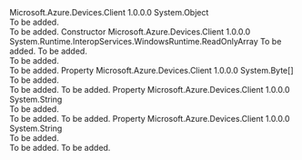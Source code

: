 <Type Name="MethodRequest" FullName="Microsoft.Azure.Devices.Client.MethodRequest">
  <TypeSignature Language="C#" Value="public sealed class MethodRequest" />
  <TypeSignature Language="ILAsm" Value=".class public auto ansi sealed beforefieldinit MethodRequest extends System.Object" />
  <TypeSignature Language="DocId" Value="T:Microsoft.Azure.Devices.Client.MethodRequest" />
  <TypeSignature Language="VB.NET" Value="Public NotInheritable Class MethodRequest" />
  <TypeSignature Language="F#" Value="type MethodRequest = class" />
  <AssemblyInfo>
    <AssemblyName>Microsoft.Azure.Devices.Client</AssemblyName>
    <AssemblyVersion>1.0.0.0</AssemblyVersion>
  </AssemblyInfo>
  <Base>
    <BaseTypeName>System.Object</BaseTypeName>
  </Base>
  <Interfaces />
  <Docs>
    <summary>To be added.</summary>
    <remarks>To be added.</remarks>
  </Docs>
  <Members>
    <Member MemberName=".ctor">
      <MemberSignature Language="C#" Value="public MethodRequest (string name, byte[] data);" />
      <MemberSignature Language="ILAsm" Value=".method public hidebysig specialname rtspecialname instance void .ctor(string name, unsigned int8[] data) cil managed" />
      <MemberSignature Language="DocId" Value="M:Microsoft.Azure.Devices.Client.MethodRequest.#ctor(System.String,System.Byte[])" />
      <MemberSignature Language="VB.NET" Value="Public Sub New (name As String, data As Byte())" />
      <MemberSignature Language="F#" Value="new Microsoft.Azure.Devices.Client.MethodRequest : string * byte[] -&gt; Microsoft.Azure.Devices.Client.MethodRequest" Usage="new Microsoft.Azure.Devices.Client.MethodRequest (name, data)" />
      <MemberType>Constructor</MemberType>
      <AssemblyInfo>
        <AssemblyName>Microsoft.Azure.Devices.Client</AssemblyName>
        <AssemblyVersion>1.0.0.0</AssemblyVersion>
      </AssemblyInfo>
      <Parameters>
        <Parameter Name="name" Type="System.String" />
        <Parameter Name="data" Type="System.Byte[]">
          <Attributes>
            <Attribute>
              <AttributeName>System.Runtime.InteropServices.WindowsRuntime.ReadOnlyArray</AttributeName>
            </Attribute>
          </Attributes>
        </Parameter>
      </Parameters>
      <Docs>
        <param name="name">To be added.</param>
        <param name="data">To be added.</param>
        <summary>To be added.</summary>
        <remarks>To be added.</remarks>
      </Docs>
    </Member>
    <Member MemberName="Data">
      <MemberSignature Language="C#" Value="public byte[] Data { get; }" />
      <MemberSignature Language="ILAsm" Value=".property instance unsigned int8[] Data" />
      <MemberSignature Language="DocId" Value="P:Microsoft.Azure.Devices.Client.MethodRequest.Data" />
      <MemberSignature Language="VB.NET" Value="Public ReadOnly Property Data As Byte()" />
      <MemberSignature Language="F#" Value="member this.Data : byte[]" Usage="Microsoft.Azure.Devices.Client.MethodRequest.Data" />
      <MemberType>Property</MemberType>
      <AssemblyInfo>
        <AssemblyName>Microsoft.Azure.Devices.Client</AssemblyName>
        <AssemblyVersion>1.0.0.0</AssemblyVersion>
      </AssemblyInfo>
      <ReturnValue>
        <ReturnType>System.Byte[]</ReturnType>
      </ReturnValue>
      <Docs>
        <summary>To be added.</summary>
        <value>To be added.</value>
        <remarks>To be added.</remarks>
      </Docs>
    </Member>
    <Member MemberName="DataAsJson">
      <MemberSignature Language="C#" Value="public string DataAsJson { get; }" />
      <MemberSignature Language="ILAsm" Value=".property instance string DataAsJson" />
      <MemberSignature Language="DocId" Value="P:Microsoft.Azure.Devices.Client.MethodRequest.DataAsJson" />
      <MemberSignature Language="VB.NET" Value="Public ReadOnly Property DataAsJson As String" />
      <MemberSignature Language="F#" Value="member this.DataAsJson : string" Usage="Microsoft.Azure.Devices.Client.MethodRequest.DataAsJson" />
      <MemberType>Property</MemberType>
      <AssemblyInfo>
        <AssemblyName>Microsoft.Azure.Devices.Client</AssemblyName>
        <AssemblyVersion>1.0.0.0</AssemblyVersion>
      </AssemblyInfo>
      <ReturnValue>
        <ReturnType>System.String</ReturnType>
      </ReturnValue>
      <Docs>
        <summary>To be added.</summary>
        <value>To be added.</value>
        <remarks>To be added.</remarks>
      </Docs>
    </Member>
    <Member MemberName="Name">
      <MemberSignature Language="C#" Value="public string Name { get; }" />
      <MemberSignature Language="ILAsm" Value=".property instance string Name" />
      <MemberSignature Language="DocId" Value="P:Microsoft.Azure.Devices.Client.MethodRequest.Name" />
      <MemberSignature Language="VB.NET" Value="Public ReadOnly Property Name As String" />
      <MemberSignature Language="F#" Value="member this.Name : string" Usage="Microsoft.Azure.Devices.Client.MethodRequest.Name" />
      <MemberType>Property</MemberType>
      <AssemblyInfo>
        <AssemblyName>Microsoft.Azure.Devices.Client</AssemblyName>
        <AssemblyVersion>1.0.0.0</AssemblyVersion>
      </AssemblyInfo>
      <ReturnValue>
        <ReturnType>System.String</ReturnType>
      </ReturnValue>
      <Docs>
        <summary>To be added.</summary>
        <value>To be added.</value>
        <remarks>To be added.</remarks>
      </Docs>
    </Member>
  </Members>
</Type>
